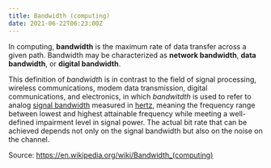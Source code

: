 ```yaml
---
title: Bandwidth (computing)
date: 2021-06-22T06:23:00Z
---
```


In computing, **bandwidth** is the maximum rate of data transfer across a given
path. Bandwidth may be characterized as **network bandwidth**, **data
bandwidth**, or **digital bandwidth**.

This definition of _bandwidth_ is in contrast to the field of signal processing,
wireless communications, modem data transmission, digital communications, and
electronics, in which _bandwitdth_ is used to refer to analog 
[signal bandwidth](20210613080922-bandwidth.md) measured in 
[hertz](20210622062712-hertz.md), meaning the frequency range between
lowest and highest attainable frequency while meeting a well-defined impairment
level in signal power. The actual bit rate that can be achieved depends not only
on the signal bandwidth but also on the noise on the channel.

Source: https://en.wikipedia.org/wiki/Bandwidth_(computing)
